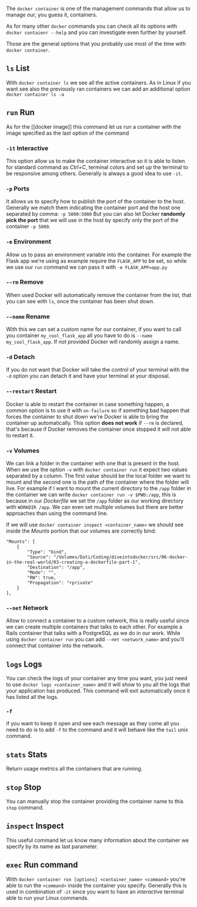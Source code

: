 The `docker container` is one of the management commands that allow us to manage our, you guess it, containers. 

As for many other `docker` commands you can check all its options with `docker contaienr --help` and you can investigate even further by yourself.

Those are the general options that you probably use most of the time with `docker container`.

## `ls` List
With `docker container ls` we see all the active containers. As in Linux if you want see also the previously ran containers we can add an additional option `docker container ls -a`
## `run` Run
As for the [[docker image]] this command let us run a container with the image specified as the last option of the command
### `-it` Interactive
This option allow us to make the container interactive so it is able to listen for standard command as *Ctrl+C*, terminal colors and set up the terminal to be responsive among others. Generally is always a good idea to use `-it`.
### `-p` Ports
It allows us to specify how to publish the port of the container to the host. Generally we match them indicating the container port and the host one separated by comma: `-p 5000:5000`
But you can also let Docker **randomly pick the port** that we will use in the host by specify only the port of the container `-p 5000`.
### `-e` Environment
Allow us to pass an environment variable into the container. For example the Flask app we're using as example require the `FLASK_APP` to be set, so while we use our `run` command we can pass it with `-e FLASK_APP=app.py`
### `--rm` Remove
When used Docker will automatically remove the container from the list, that you can see with `ls`, once the container has been shut down. 
### `--name` Rename
With this we can set a custom name for our container, if you want to call you container `my_cool_flask_app` all you have to do is `--name my_cool_flask_app`. If not provided Docker will randomly assign a name.
### `-d` Detach
If you do not want that Docker will take the control of your terminal with the `-d` option you can detach it and have your terminal at your disposal.
### `--restart` Restart
Docker is able to restart the container in case something happen, a common option is to use it with `on-failure` so if something bad happen that forces the container to shut down we're Docker is able to bring the container up automatically.
This option **does not work** if `--rm` is declared, that's because if Docker removes the container once stopped it will not able to restart it.
### `-v` Volumes
We can link a folder in the container with one that is present in the host. When we use the option `-v` with `docker container run` it expect two values separated by a column. The first value should be the local folder we want to mount and the second one is the path of the container where the folder will live. For example if I want to mount the current directory to the `/app` folder in the container we can write `docker container run -v $PWD:/app`, this is because in our *Dockerfile* we set the `/app` folder as our working directory with `WORKDIR /app`.
We can even set multiple volumes but there are better approaches than using the command line.

If we will use `docker container inspect <container_name>` we should see inside the *Mounts* portion that our volumes are correctly bind:
```
"Mounts": [
	{
		"Type": "bind",
		"Source": "/Volumes/Dati/Coding/diveintodocker/src/06-docker-in-the-real-world/03-creating-a-dockerfile-part-1",
		"Destination": "/app",
		"Mode": "",
		"RW": true,
		"Propagation": "rprivate"
	}
],
```
### `--net` Network
Allow to connect a container to a custom network, this is really useful since we can create multiple containers that talks to each other. For example a Rails container that talks with a PostgreSQL as we do in our work. While using `docker container run` you can add `--net <network_name>` and you'll connect that container into the network.
## `logs` Logs 
You can check the logs of your container any time you want, you just need to use `docker logs <container_name>` and it will show to you all the logs that your application has produced. This command will exit automatically once it has listed all the logs.
### `-f`
if you want to keep it open and see each message as they come all you need to do is to add `-f` to the command and it will behave like the `tail` unix command.
## `stats` Stats
Return usage metrics all the containers that are running.
## `stop` Stop
You can manually stop the container providing the container name to this `stop` command.
## `inspect` Inspect
This useful command let us know many information about the container we specify by its name as last parameter. 
## `exec` Run command
With `docker container run [options] <container_name> <command>` you're able to run the `<command>` inside the container you specify. Generally this is used in combination of `-it` since you want to have an *interactive* terminal able to run your Linux commands.